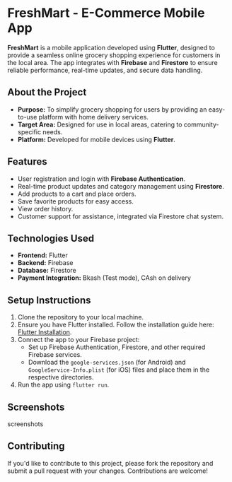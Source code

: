<h1>FreshMart - E-Commerce Mobile App</h1>

<p><strong>FreshMart</strong> is a mobile application developed using <strong>Flutter</strong>, designed to provide a seamless online grocery shopping experience for customers in the local area. The app integrates with <strong>Firebase</strong> and <strong>Firestore</strong> to ensure reliable performance, real-time updates, and secure data handling.</p>

<h2>About the Project</h2>
<ul>
  <li><strong>Purpose:</strong> To simplify grocery shopping for users by providing an easy-to-use platform with home delivery services.</li>
  <li><strong>Target Area:</strong> Designed for use in local areas, catering to community-specific needs.</li>
  <li><strong>Platform:</strong> Developed for mobile devices using <strong>Flutter</strong>.</li>
</ul>

<h2>Features</h2>
<ul>
  <li>User registration and login with <strong>Firebase Authentication</strong>.</li>
  <li>Real-time product updates and category management using <strong>Firestore</strong>.</li>
  <li>Add products to a cart and place orders.</li>
  <li>Save favorite products for easy access.</li>
  <li>View order history.</li>
  <li>Customer support for assistance, integrated via Firestore chat system.</li>
</ul>

<h2>Technologies Used</h2>
<ul>
  <li><strong>Frontend:</strong> Flutter</li>
  <li><strong>Backend:</strong> Firebase</li>
  <li><strong>Database:</strong> Firestore</li>
  <li><strong>Payment Integration:</strong> Bkash (Test mode), CAsh on delivery</li>
</ul>

<h2>Setup Instructions</h2>
<ol>
  <li>Clone the repository to your local machine.</li>
  <li>Ensure you have Flutter installed. Follow the installation guide here: <a href="https://flutter.dev/docs/get-started/install">Flutter Installation</a>.</li>
  <li>Connect the app to your Firebase project:
    <ul>
      <li>Set up Firebase Authentication, Firestore, and other required Firebase services.</li>
      <li>Download the <code>google-services.json</code> (for Android) and <code>GoogleService-Info.plist</code> (for iOS) files and place them in the respective directories.</li>
    </ul>
  </li>
  <li>Run the app using <code>flutter run</code>.</li>
</ol>

<h2>Screenshots</h2>
<p>screenshots</p>

<h2>Contributing</h2>
<p>If you'd like to contribute to this project, please fork the repository and submit a pull request with your changes. Contributions are welcome!</p>
